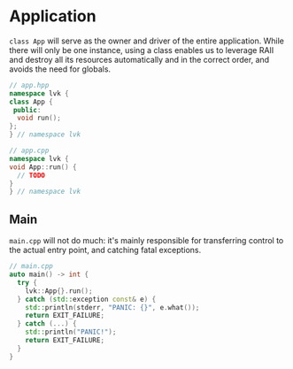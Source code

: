 # Application

`class App` will serve as the owner and driver of the entire application. While there will only be one instance, using a class enables us to leverage RAII and destroy all its resources automatically and in the correct order, and avoids the need for globals.

```cpp
// app.hpp
namespace lvk {
class App {
 public:
  void run();
};
} // namespace lvk

// app.cpp
namespace lvk {
void App::run() {
  // TODO
}
} // namespace lvk
```

## Main

`main.cpp` will not do much: it's mainly responsible for transferring control to the actual entry point, and catching fatal exceptions.

```cpp
// main.cpp
auto main() -> int {
  try {
    lvk::App{}.run();
  } catch (std::exception const& e) {
    std::println(stderr, "PANIC: {}", e.what());
    return EXIT_FAILURE;
  } catch (...) {
    std::println("PANIC!");
    return EXIT_FAILURE;
  }
}
```
